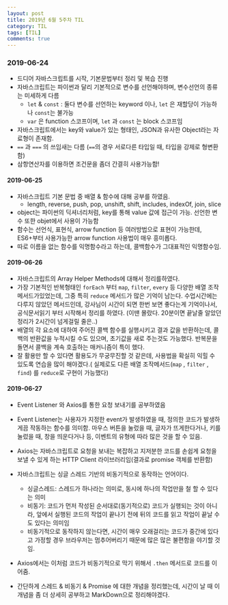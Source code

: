 ```yaml
---
layout: post
title: 2019년 6월 5주차 TIL
category: TIL
tags: [TIL]
comments: true
---
```




### 2019-06-24

- 드디어 자바스크립트를 시작, 기본문법부터 정리 및 복습 진행
- 자바스크립트는 파이썬과 달리 기본적으로 변수를 선언해야하며,  변수선언의 종류는 미세하게 다름
  - `let` & `const` : 둘다 변수를 선언하는 keyword 이나, `let` 은 재할당이 가능하나 `const`는 불가능
  - `var` 은 function 스코프이며, `let` 과 `const` 는 block 스코프임
- 자바스크립트에서는 key와 value가 있는 형태인, JSON과 유사한 Object라는 자료형이 존재함.
- `==` 과 `===` 의 쓰임새는 다름 (`==`의 경우 서로다른 타입일 때, 타입을 강제로 형변환함)
- 삼항연산자를 이용하면 조건문을 좀더 간결히 사용가능함!



#### 2019-06-25

- 자바스크립트 기본 문법 중 배열 & 함수에 대해 공부를 하였음.
  - length, reverse, push,  pop, unshift, shift, includes, indexOf, join, slice
- object는 파이썬의 딕셔너리처럼, key를 통해 value 값에 접근이 가능. 선언한 변수 또한 objet에서 사용이 가능함
- 함수는 선언식, 표현식, arrow function 등 여러방법으로 표현이 가능한데, ES6+부터 사용가능한 arrow function 사용법이 매우 흥미롭다. 
- 따로 이름을 없는 함수를 익명함수라고 하는데, 콜백함수가 그대표적인 익명함수임.



#### 2019-06-26

- 자바스크립트의 Array Helper Methods에 대해서 정리를하였다. 
- 가장 기본적인 반복형태인 `forEach` 부터 `map`, `filter`, `every` 등 다양한 배열 조작 메서드가있었는데, 그중 특히 `reduce` 메서드가 많은 기억이 남는다. 수업시간에는 다루지 않았던 메서드인데, 강사님이 시간이 되면 한번 보면 좋다는게 기억이나서, 공식문서읽기 부터 시작해서 정리를 하였다. (이땐 몰랐다. 20분이면 끝날줄 알았던 정리가 2시간이 넘게걸릴 줄은..)
- 배열의 각 요소에 대하여 주어진 콜백 함수를 실행시키고 결과 값을 반환하는데,  콜백의 반환값을 누적시킬 수도 있으며, 초기값을 새로 주는것도 가능했다. 반복문을 돌면서 콜백을 계속 호출하는 매커니즘이 특이 했다. 
- 잘 활용만 할 수 있다면 활용도가 무궁무진할 것 같은데,  사용법을 확실히 익힐 수 있도록 연습을 많이 해야겠다.( 실제로도 다른 배열 조작메서드(`map` , `filter` , `find`) 를 `reduce`로 구현이 가능했다)



#### 2019-06-27

- Event Listener 와 Axios를 통한 요청 보내기를 공부하였음
- Event Listener는 사용자가 지정한 event가 발생하였을 때, 정의한 코드가 발생하게끔 작동하는 함수를 의미함.  마우스 버튼을 눌렀을 때, 글자가 뜨게한다거나, 키를 눌렀을 때, 창을 띄운다거나 등,  이벤트의 유형에 따라 많은 것을 할 수 있음.
- Axios는 자바스크립트로 요청을 보내는 복잡하고 지저분한 코드를 손쉽게 요청을 보낼 수 있게 하는 HTTP Client 라이브러리임(결과로 promise 객체를 반환함)
- 자바스크립트는 싱글 스레드 기반의 비동기적으로 동작하는 언어이다.
  - 싱글스레드:  스레드가 하나라는 의미로, 동시에 하나의 작업만을 철 할 수 있다는 의미
  - 비동기: 코드가 먼저 작성된 순서대로(동기적으로) 코드가 실행되는 것이 아니라, 앞에서 실행된 코드의 작업이 끝나기 전에 뒤의 코드를 읽고 작업이 끝날 수도 있다는 의미임
  - 비동기적으로 동작하지 않는다면, 시간이 매우 오래걸리는 코드가 중간에 있다고 가정할 경우 브라우저는 멈추어버리기 때문에 많은 많은 불편함을 야기할 것임.

- Axios에서는 이처럼 코드가 비동기적으로 막기 위해서 `.then` 메서드로 코드를 이어줌.
- 간단하게 스레드 & 비동기 & Promise 에 대한 개념을 정리했는데, 시간이 날 때 이 개념을 좀 더 상세히 공부하고 MarkDown으로 정리해야겠다. 